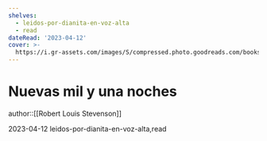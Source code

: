 ```yaml
---
shelves:
  - leidos-por-dianita-en-voz-alta
  - read
dateRead: '2023-04-12'
cover: >-
  https://i.gr-assets.com/images/S/compressed.photo.goodreads.com/books/1434168057l/217243._SY475_.jpg
---
```

# Nuevas mil y una noches

author::[[Robert Louis Stevenson]]

2023-04-12
leidos-por-dianita-en-voz-alta,read
